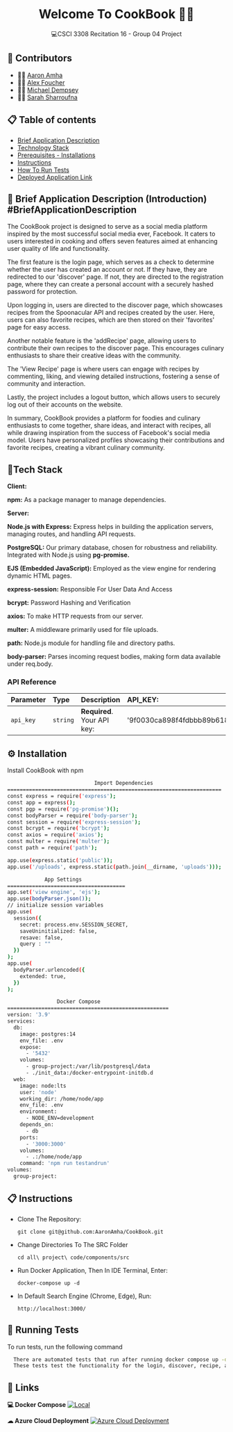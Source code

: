 <h1 align = 'center'> Welcome To CookBook 📖👋 </h1>

<p align='center'> 
  💻CSCI 3308 Recitation 16 - Group 04 Project 
</p>




👥 Contributors
-------------

- 👨‍🍳 [Aaron Amha](https://github.com/AaronAmha)
- 👨‍🍳 [Alex Foucher](https://github.com/AlexFoucher)
- 👨‍🍳 [Michael Dempsey](https://github.com/mide5396)
- 👩‍🍳 [Sarah Sharroufna](https://github.com/SarahSharroufna)

📋 Table of contents
-----------------

* [Brief Application Description ](#BriefApplicationDescription)
* [Technology Stack](#Tech)
* [Prerequisites - Installations](#Installation)
* [Instructions](#Instructions)
* [How To Run Tests](#Running)
* [Deployed Application Link](#Links)

📝 Brief Application Description (Introduction) #BriefApplicationDescription
------------
The CookBook project is designed to serve as a social media platform inspired by the most successful social media ever, Facebook. It caters to users interested in cooking and offers seven features aimed at enhancing user quality of life and functionality.

The first feature is the login page, which serves as a check to determine whether the user has created an account or not. If they have, they are redirected to our 'discover' page. If not, they are directed to the registration page, where they can create a personal account with a securely hashed password for protection.

Upon logging in, users are directed to the discover page, which showcases recipes from the Spoonacular API and recipes created by the user. Here, users can also favorite recipes, which are then stored on their 'favorites' page for easy access.

Another notable feature is the 'addRecipe' page, allowing users to contribute their own recipes to the discover page. This encourages culinary enthusiasts to share their creative ideas with the community.

The 'View Recipe' page is where users can engage with recipes by commenting, liking, and viewing detailed instructions, fostering a sense of community and interaction.

Lastly, the project includes a logout button, which allows users to securely log out of their accounts on the website.

In summary, CookBook provides a platform for foodies and culinary enthusiasts to come together, share ideas, and interact with recipes, all while drawing inspiration from the success of Facebook's social media model. Users have personalized profiles showcasing their contributions and favorite recipes, creating a vibrant culinary community.


## 📱Tech Stack

**Client:**

**npm:** As a package manager to manage dependencies.

**Server:** 

**Node.js with Express:** Express helps in building the application servers, managing routes, and handling API requests.

**PostgreSQL:** Our primary database, chosen for robustness and reliability. Integrated with Node.js using **pg-promise.**

**EJS (Embedded JavaScript):** Employed as the view engine for rendering dynamic HTML pages.

**express-session:** Responsible For User Data And Access

**bcrypt:** Password Hashing and Verification

**axios:**  To make HTTP requests from our server.

**multer:** A middleware primarily used for file uploads.

**path:** Node.js module for handling file and directory paths.

**body-parser:** Parses incoming request bodies, making form data available under req.body.







### API Reference

| Parameter | Type     | Description                |  API_KEY:                          |
| :-------- | :------- | :------------------------- | :------------------------- |
| `api_key` | `string` | **Required**. Your API key: | '9f0030ca898f4fdbbb89b618bb69f224'|




## ⚙️ Installation

Install CookBook with npm

```bash
                            Import Dependencies
=====================================================================
const express = require('express'); 
const app = express();
const pgp = require('pg-promise')();
const bodyParser = require('body-parser');
const session = require('express-session'); 
const bcrypt = require('bcrypt');
const axios = require('axios'); 
const multer = require('multer');
const path = require('path');

app.use(express.static('public'));
app.use('/uploads', express.static(path.join(__dirname, 'uploads')));
```
```bash
            App Settings
======================================
app.set('view engine', 'ejs'); 
app.use(bodyParser.json());
// initialize session variables
app.use(
  session({
    secret: process.env.SESSION_SECRET,
    saveUninitialized: false,
    resave: false,
    query : ""
  })
);
app.use(
  bodyParser.urlencoded({
    extended: true,
  })
);
```

```bash
                Docker Compose
====================================================
version: '3.9'
services:
  db:
    image: postgres:14
    env_file: .env
    expose:
      - '5432'
    volumes:
      - group-project:/var/lib/postgresql/data
      - ./init_data:/docker-entrypoint-initdb.d
  web:
    image: node:lts
    user: 'node'
    working_dir: /home/node/app
    env_file: .env
    environment:
      - NODE_ENV=development
    depends_on:
      - db
    ports:
      - '3000:3000'
    volumes:
      - .:/home/node/app
    command: 'npm run testandrun'
volumes:
  group-project:
```

## 📋 Instructions

*   Clone The Repository: 

        git clone git@github.com:AaronAmha/CookBook.git

*   Change Directories To The SRC Folder

        cd all\ project\ code/components/src 

*   Run Docker Application, Then In IDE Terminal, Enter:

        docker-compose up -d

*   In Default Search Engine (Chrome, Edge), Run:

        http://localhost:3000/
## 🧪 Running Tests

To run tests, run the following command

```bash
  There are automated tests that run after running docker compose up -d from above. 
  These tests test the functionality for the login, discover, recipe, and profile pages

```


## 🔗 Links

**💻 Docker Compose**
[![Local](https://img.shields.io/badge/Docker-2CA5E0?style=for-the-badge&logo=docker&logoColor=white)](http://localhost:3000/)

**☁ Azure Cloud Deployment**
[![Azure Cloud Deployment ](https://img.shields.io/badge/microsoft%20azure-0089D6?style=for-the-badge&logo=microsoft-azure&logoColor=white)](http://recitation-16-team-4.eastus.cloudapp.azure.com:3000/)
